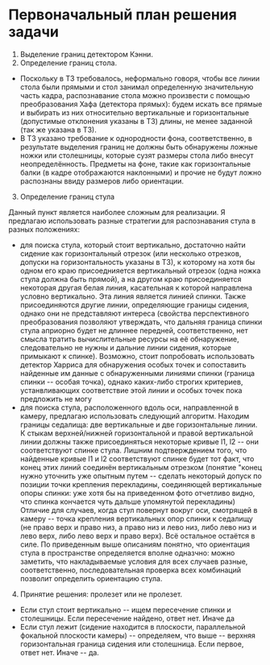 # Первоначальный план решения задачи

1. Выделение границ детектором Кэнни.
2. Определение границ стола.
* Поскольку в ТЗ требовалось, неформально говоря, чтобы все линии стола были прямыми и стол занимал определенную значительную часть кадра, распознавание стола можно произвести с помощью преобразования Хафа (детектора прямых): будем искать все прямые и выбирать из них относительно вертикальные и горизонтальные (допустимые отклонения указаны в ТЗ) длины, не менее заданной (так же указана в ТЗ).
* В ТЗ указано требование к однородности фона, соответственно, в результате выделения границ не должны быть обнаружены ложные ножки или столешницы, которые сузят размеры стола либо внесут неопределённость.
Предметы на фоне, такие как горизонтальные балки (в кадре отображаются наклонными) и прочие не будут ложно распознаны ввиду размеров либо ориентации.

3. Определение границ стула

Данный пункт является наиболее сложным для реализации. Я предлагаю использовать разные стратегии для распознавания стула в разных положениях:
* для поиска стула, который стоит вертикально, достаточно найти сидение как горизонтальный отрезок (или несколько отрезков, допуски на горизонтальность указаны в ТЗ), к которому на хотя бы одном его краю присоеднияется вертикальный отрезок (одна ножка стула должна быть прямой), а на другом краю присоединяется некоторая другая белая линия, касательная к которой направлена условно вертикально. Эта линия является линией спинки. Также присоединяются другие линии, определяющие границы сидения, однако они не представляют интереса (свойства перспективного преобразования позволяют утверждать, что дальняя граница спинки стула априорно будет не длиннее передней, соответственно, нет смысла тратить вычислительные ресурсы на её обнаружение, следовательно не нужны и дальние линии сидения, которые примыкают к спинке). Возможно, стоит попробовать использовать детектор Харриса для обнаружения особых точек и сопоставить найденные им данные с обнаруженными линиями спинки (граница спинки -- особая точка), однако каких-либо строгих критериев, устанвливающих соответствие этой линии и особых точек пока предложить не могу
* для поиска стула, расположенного вдоль оси, направленной в камеру, предлагаю использовать следующий алгоритм. Находим границы седалища: две вертикальные и две горизонтальные линии. К стыкам верхней/нижней горизонтальной и правой вертикальной линии должны также присоединяться некоторые кривые l1, l2 -- они соответствуют спинке стула. Лишним подтверждением того, что найденные кривые l1 и l2 соответствуют спинке будет тот факт, что конец этих линий соединён вертикальным отрезком (понятие "конец нужно уточнить уже опытным путем -- сделать некоторый допуск по позиции точки крепления перекладины, соединяющей вертикальные опоры спинки: уже хотя бы на приведенном фото отчетливо видно, что спинка кончается чуть дальше упомянутой перекладины)
	Отличие для случаев, когда стул повернут вокруг оси, смотрящей в камеру -- точка крепления вертикальных опор спинки к седалищу (не право верх и право низ, а право низ и лево низ, либо лево низ и лево верх, либо лево верх и право верх). Всё остальное остаётся в силе.
	По приведенным выше описаниям понятно, что ориентация стула в пространстве определяется вполне одназчно: можно заметить, что накладываемые условия для всех случаев разные, соответственно, последовательная проверка всех комбинаций позволит определить ориентацию стула.

4. Принятие решения: пролезет или не пролезет.
* Если стул стоит вертикально -- ищем пересечение спинки и столешницы. Если пересечение найдено, ответ нет. Иначе да
* Если стул лежит (сидение находится в плоскости, параллельной фокальной плоскости камеры) -- определяем, что выше -- верхняя горизонтальная граница сидения или столешница. Если первое, ответ нет. Иначе -- да. 
